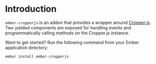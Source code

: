 # Introduction

`ember-cropperjs` is an addon that provides a wrapper around [Cropper.js](https://github.com/fengyuanchen/cropperjs). Two yielded components are exposed for handling events and programmatically calling methods on the Cropper.js instance.

Want to get started? Run the following command from your Ember application directory:

```sh
ember install ember-cropperjs
```
